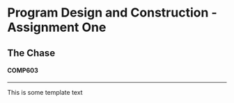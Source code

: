 # Program Design and Construction - Assignment One
## The Chase
#### COMP603

---

This is some template text
